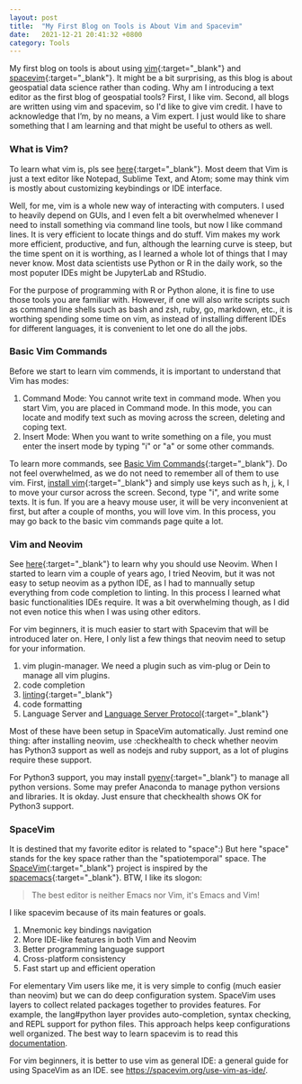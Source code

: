 ```yaml
---
layout: post
title:  "My First Blog on Tools is About Vim and Spacevim"
date:   2021-12-21 20:41:32 +0800
category: Tools
---
```


My first blog on tools is about using [vim](https://www.vim.org/){:target="_blank"} and [spacevim](https://spacevim.org/){:target="_blank"}. It might be a bit surprising, as this blog is about geospatial data science rather than coding. Why am I introducing a text editor as the first blog of geospatial tools? First, I like vim. Second, all blogs are written using vim and spacevim, so I'd like to give vim credit.
I have to acknowledge that I’m, by no means, a Vim expert. I just would like to share something that I am learning and that might be useful to others as well.


### What is Vim?
To learn what vim is, pls see [here](https://opensource.com/resources/what-vim){:target="_blank"}. 
Most deem that Vim is just a text editor like Notepad, Sublime Text, and Atom; some may think vim is mostly about customizing keybindings or IDE interface. 

Well, for me, vim is a whole new way of interacting with computers. I used to heavily depend on GUIs, and I even felt a bit overwhelmed whenever I need to install something via command line tools, but now I like command lines. It is very efficient to locate things and do stuff. 
Vim makes my work more efficient, productive, and fun, although the learning curve is steep, but the time spent on it is worthing, as I learned a whole lot of things that I may never know. Most data scientists use Python or R in the daily work, so the most poputer IDEs might be JupyterLab and RStudio. 

For the purpose of programming with R or Python alone, it is fine to use those tools you are familiar with. However, if one will also write scripts such as command line shells such as bash and zsh, ruby, go, markdown, etc., it is worthing spending some time on vim, as instead of installing different IDEs for different languages, it is convenient to let one do all the jobs.

### Basic Vim Commands
Before we start to learn vim commends, it is important to understand that Vim has modes:

1. Command Mode: You cannot write text in command mode. When you start Vim, you are placed in Command mode. In this mode, you can locate and modify text such as moving across the screen, deleting and coping text.
2. Insert Mode: When you want to write something on a file, you must enter the insert mode by typing "i" or "a" or some other commands.

To learn more commands, see [Basic Vim Commands](https://vim.rtorr.com/){:target="_blank"}. Do not feel overwhelmed, as we do not need to remember all of them to use vim.
First, [install vim](https://www.vim.org/download.php){:target="_blank"} and simply use keys such as h, j, k, l to move your cursor across the screen. Second, type "i", and write some texts. It is fun. If you are a heavy mouse user, it will be very inconvenient at first, but after a couple of months, you will love vim.
In this process, you may go back to the basic vim commands page quite a lot. 

### Vim and Neovim
See [here](https://blog.devgenius.io/vim-vs-neovim-26b856694566){:target="_blank"} to learn why you should use Neovim. 
When I started to learn vim a couple of years ago, I tried Neovim, but it was not easy to setup neovim as a python IDE, as I had to mannually setup everything from code completion to linting. In this process I learned what basic functionalities IDEs require. 
It was a bit overwhelming though, as I did not even notice this when I was using other editors. 

For vim beginners, it is much easier to start with Spacevim that will be introduced later on. Here, I only list a few things that neovim need to setup for your information. 

1. vim plugin-manager. We need a plugin such as vim-plug or Dein to manage all vim plugins.
2. code completion
3. [linting](https://www.freecodecamp.org/news/what-is-linting-and-how-can-it-save-you-time){:target="_blank"}
4. code formatting
5. Language Server and [Language Server Protocol](https://microsoft.github.io/language-server-protocol/){:target="_blank"}

Most of these have been setup in SpaceVim automatically. Just remind one thing: after installing neovim, use :checkhealth to check whether neovim has Python3 support as well as nodejs and ruby support, as a lot of plugins require these support.

For Python3 support, you may install [pyenv](https://github.com/pyenv/pyenv){:target="_blank"} to manage all python versions. Some may prefer Anaconda to manage python versions and libraries. It is okday. Just ensure that checkhealth shows OK for Python3 support. 

### SpaceVim
It is destined that my favorite editor is related to "space":) But here "space" stands for the key space rather than the "spatiotemporal" space.
The [SpaceVim](https://spacevim.org/documentation/){:target="_blank"} project is inspired by the [spacemacs](https://www.spacemacs.org/){:target="_blank"}. BTW, I like its slogon: 
>The best editor is neither Emacs nor Vim, it's Emacs and Vim!

I like spacevim because of its main features or goals.
1. Mnemonic key bindings navigation
1. More IDE-like features in both Vim and Neovim
1. Better programming language support
1. Cross-platform consistency
1. Fast start up and efficient operation

For elementary Vim users like me, it is very simple to config (much easier than neovim) but we can do deep configuration system.
SpaceVim uses layers to collect related packages together to provides features. For example, the lang#python layer provides auto-completion, syntax checking, and REPL support for python files. This approach helps keep configurations well organized.
The best way to learn spacevim is to read this [documentation](https://spacevim.org/documentation/).

For vim beginners, it is better to use vim as general IDE: a general guide for using SpaceVim as an IDE. see <https://spacevim.org/use-vim-as-ide/>. 
